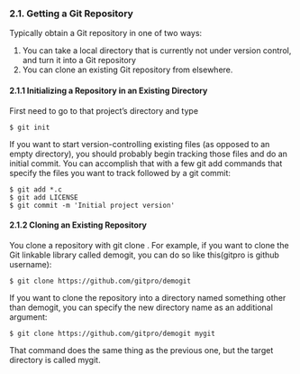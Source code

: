 ### 2.1. Getting a Git Repository

Typically obtain a Git repository in one of two ways:
1. You can take a local directory that is currently not under version control, and turn it into a Git repository
2. You can clone an existing Git repository from elsewhere.

#### 2.1.1 Initializing a Repository in an Existing Directory
First need to go to that project’s directory and type
    
    $ git init

If you want to start version-controlling existing files (as opposed to an empty directory), you should probably begin tracking those files and do an initial commit. You can accomplish that with a few git add commands that specify the files you want to track followed by a git commit:

    $ git add *.c
    $ git add LICENSE
    $ git commit -m 'Initial project version'

#### 2.1.2 Cloning an Existing Repository

You clone a repository with git clone <url>. For example, if you want to clone the Git linkable
library called demogit, you can do so like this(gitpro is github username):

    $ git clone https://github.com/gitpro/demogit

If you want to clone the repository into a directory named something other than demogit, you can
specify the new directory name as an additional argument:

    $ git clone https://github.com/gitpro/demogit mygit

That command does the same thing as the previous one, but the target directory is called mygit.